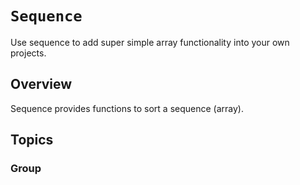 # ``Sequence``

Use sequence to add super simple array functionality into your own projects.

## Overview

Sequence provides functions to sort a sequence (array).

## Topics

### <!--@START_MENU_TOKEN@-->Group<!--@END_MENU_TOKEN@-->

